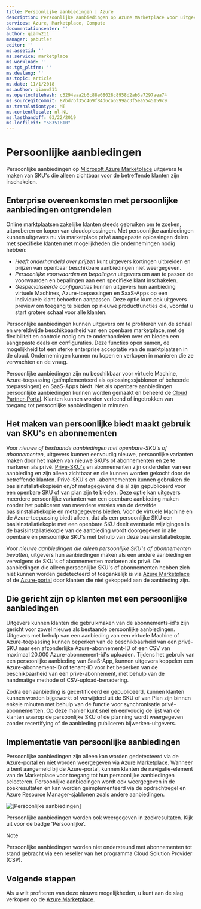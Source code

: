 ```yaml
---
title: Persoonlijke aanbiedingen | Azure
description: Persoonlijke aanbiedingen op Azure Marketplace voor uitgevers van app- en service.
services: Azure, Marketplace, Compute
documentationcenter: ''
author: qianw211
manager: pabutler
editor: ''
ms.assetid: ''
ms.service: marketplace
ms.workload: ''
ms.tgt_pltfrm: ''
ms.devlang: ''
ms.topic: article
ms.date: 11/1/2018
ms.author: qianw211
ms.openlocfilehash: c3294aaa2b6c88e08028c8958d2ab3a7297aea74
ms.sourcegitcommit: 87bd7bf35c469f84d6ca6599ac3f5ea5545159c9
ms.translationtype: MT
ms.contentlocale: nl-NL
ms.lasthandoff: 03/22/2019
ms.locfileid: "58351810"
---
```

# <a name="private-offers"></a>Persoonlijke aanbiedingen

Persoonlijke aanbiedingen op [Microsoft Azure Marketplace](https://azuremarketplace.microsoft.com/) uitgevers te maken van SKU's die alleen zichtbaar voor de betreffende klanten zijn inschakelen.

## <a name="unlock-enterprise-deals-with-private-offers"></a>Enterprise overeenkomsten met persoonlijke aanbiedingen ontgrendelen

Online marktplaatsen zakelijke klanten steeds gebruiken om te zoeken, uitproberen en kopen van cloudoplossingen. Met persoonlijke aanbiedingen kunnen uitgevers nu via marketplace privé aangepaste oplossingen delen met specifieke klanten met mogelijkheden die ondernemingen nodig hebben:

- *Heeft onderhandeld over prijzen* kunt uitgevers kortingen uitbreiden en prijzen van openbaar beschikbare aanbiedingen niet weergegeven.
- *Persoonlijke voorwaarden en bepalingen* uitgevers om aan te passen de voorwaarden en bepalingen aan een specifieke klant inschakelen.
- *Gespecialiseerde configuraties* kunnen uitgevers hun aanbieding virtuele Machines, Azure-toepassingen en SaaS-Apps op een individuele klant behoeften aanpassen. Deze optie kunt ook uitgevers preview om toegang te bieden op nieuwe productfuncties die, voordat u start grotere schaal voor alle klanten.

Persoonlijke aanbiedingen kunnen uitgevers om te profiteren van de schaal en wereldwijde beschikbaarheid van een openbare marketplace, met de flexibiliteit en controle nodig om te onderhandelen over en bieden een aangepaste deals en configuraties. Deze functies open samen, de mogelijkheid tot een sterke enterprise acceptatie van de marktplaatsen in de cloud.  Ondernemingen kunnen nu kopen en verkopen in manieren die ze verwachten en de vraag.

Persoonlijke aanbiedingen zijn nu beschikbaar voor virtuele Machine, Azure-toepassing (geïmplementeerd als oplossingssjablonen of beheerde toepassingen) en SaaS-Apps biedt. Net als openbare aanbiedingen persoonlijke aanbiedingen kunnen worden gemaakt en beheerd de [Cloud Partner-Portal](https://docs.microsoft.com/azure/marketplace/cloud-partner-portal-orig/cloud-partner-portal-azure-private-skus).  Klanten kunnen worden verleend of ingetrokken van toegang tot persoonlijke aanbiedingen in minuten.

## <a name="creating-private-offers-using-skus-and-plans"></a>Het maken van persoonlijke biedt maakt gebruik van SKU's en abonnementen

Voor *nieuwe of bestaande aanbiedingen met openbare-SKU's of abonnementen*, uitgevers kunnen eenvoudig nieuwe, persoonlijke varianten maken door het maken van nieuwe SKU's of abonnementen en ze te markeren als privé.  [Privé-SKU's](https://docs.microsoft.com/azure/marketplace/cloud-partner-portal-orig/cloud-partner-portal-azure-private-skus) en abonnementen zijn onderdelen van een aanbieding en zijn alleen zichtbaar en die kunnen worden gekocht door de betreffende klanten. Privé-SKU's en -abonnementen kunnen gebruiken de basisinstallatiekopieën en/of metagegevens die al zijn gepubliceerd voor een openbare SKU of van plan zijn te bieden. Deze optie kan uitgevers meerdere persoonlijke varianten van een openbare aanbieding maken zonder het publiceren van meerdere versies van de dezelfde basisinstallatiekopie en metagegevens bieden. Voor de virtuele Machine en de Azure-toepassing biedt alleen, dat als een persoonlijke SKU een basisinstallatiekopie met een openbare SKU deelt eventuele wijzigingen in de basisinstallatiekopie van de aanbieding wordt doorgegeven in alle openbare en persoonlijke SKU's met behulp van deze basisinstallatiekopie.

Voor *nieuwe aanbiedingen die alleen persoonlijke SKU's of abonnementen bevatten*, uitgevers hun aanbiedingen maken als een andere aanbieding en vervolgens de SKU's of abonnementen markeren als privé. De aanbiedingen die alleen persoonlijke SKU's of abonnementen hebben zich niet kunnen worden gedetecteerd of toegankelijk is via [Azure Marketplace](https://azuremarketplace.microsoft.com) of de [Azure-portal](https://azure.microsoft.com/features/azure-portal/) door klanten die niet gekoppeld aan de aanbieding zijn.

## <a name="targeting-customers-with-private-offers"></a>Die gericht zijn op klanten met een persoonlijke aanbiedingen
Uitgevers kunnen klanten die gebruikmaken van de abonnements-id's zijn gericht voor zowel nieuwe als bestaande persoonlijke aanbiedingen. Uitgevers met behulp van een aanbieding van een virtuele Machine of Azure-toepassing kunnen beperken van de beschikbaarheid van een privé-SKU naar een afzonderlijke Azure-abonnement-ID of een CSV van maximaal 20.000 Azure-abonnement-id's uploaden. Tijdens het gebruik van een persoonlijke aanbieding van SaaS-App, kunnen uitgevers koppelen een Azure-abonnement-ID of tenant-ID voor het beperken van de beschikbaarheid van een privé-abonnement, met behulp van de handmatige methode of CSV-upload-benadering.

Zodra een aanbieding is gecertificeerd en gepubliceerd, kunnen klanten kunnen worden bijgewerkt of verwijderd uit de SKU of van Plan zijn binnen enkele minuten met behulp van de functie voor synchronisatie privé-abonnementen. Op deze manier kunt snel en eenvoudig de lijst van de klanten waarop de persoonlijke SKU of de planning wordt weergegeven zonder recertifying of de aanbieding publiceren bijwerken-uitgevers.

## <a name="deploying-private-offers"></a>Implementatie van persoonlijke aanbiedingen

Persoonlijke aanbiedingen zijn alleen kan worden gedetecteerd via de [Azure-portal](https://azure.microsoft.com/features/azure-portal/) en niet worden weergegeven via [Azure Marketplace](https://azuremarketplace.microsoft.com). Wanneer u bent aangemeld bij de Azure-portal, kunnen klanten de navigatie-element van de Marketplace voor toegang tot hun persoonlijke aanbiedingen selecteren. Persoonlijke aanbiedingen wordt ook weergegeven in de zoekresultaten en kan worden geïmplementeerd via de opdrachtregel en Azure Resource Manager-sjablonen zoals andere aanbiedingen.

![[Persoonlijke aanbiedingen]](./media/marketplace-publishers-guide/private-offer.png)

Persoonlijke aanbiedingen worden ook weergegeven in zoekresultaten. Kijk uit voor de badge 'Persoonlijke'.

> [!Note]
> Persoonlijke aanbiedingen worden niet ondersteund met abonnementen tot stand gebracht via een reseller van het programma Cloud Solution Provider (CSP).

## <a name="next-steps"></a>Volgende stappen

Als u wilt profiteren van deze nieuwe mogelijkheden, u kunt aan de slag verkopen op de [Azure Marketplace](https://azuremarketplace.microsoft.com/sell).
